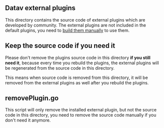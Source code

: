 ## Datav external plugins

This directory contains the source code of external plugins which are developed by community. The external plugins are not included in the default plugins, you need to [build them manually](https://datav.io/docs/external-panel-install) to use them.

## Keep the source code if you need it

Please don't remove the plugins source code in this directory **if you still need it**, because every time you rebuild the plugins, the external plugins will be regenerated from the source code in this directory.

This means when source code is removed from this directory, it will be removed from the external plugins as well after you rebuild the plugins.


## removePlugin.go

This script will only remove the installed external plugin, but not the source code in this directory, you need to remove the source code manually if you don't need it anymore.

